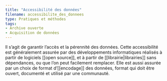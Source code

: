 ```yaml
---
title: "Accessibilité des données"
filename: accessibilite_des_donnees
type: Pratiques et méthodes
tags:
- Archive ouverte
- Acquisition de données
---
```


Il s’agit de garantir l’accès et la pérennité des données. Cette accessibilité est généralement assurée par des développements informatiques réalisés à partir de logiciels [[open source]], et à partir de [[librairie|librairies]] sans dépendances, ou que l’on peut facilement remplacer. Elle est aussi assurée par un choix de format d’[[encodage]] des données, format qui doit être ouvert, documenté et utilisé par une communauté.

